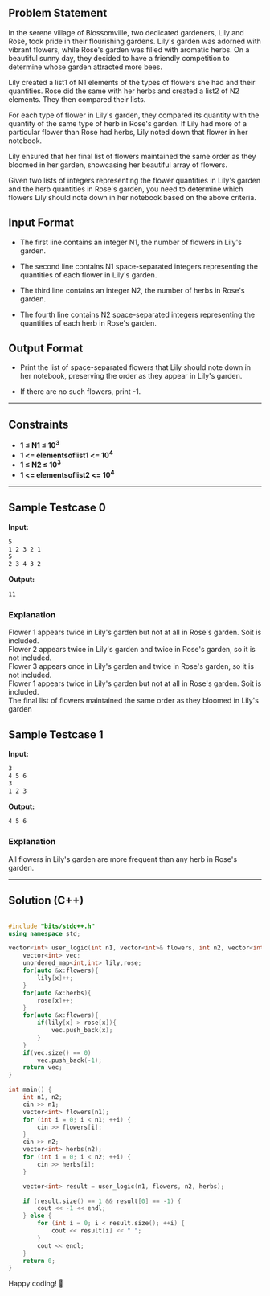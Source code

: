 ## Problem Statement

In the serene village of Blossomville, two dedicated gardeners, Lily and Rose, took pride in their flourishing gardens. Lily's garden was adorned with vibrant flowers, while Rose's garden was filled with aromatic herbs. On a beautiful sunny day, they decided to have a friendly competition to determine whose garden attracted more bees.

Lily created a list1 of N1 elements of the types of flowers she had and their quantities. Rose did the same with her herbs and created a list2 of N2 elements. They then compared their lists.

For each type of flower in Lily's garden, they compared its quantity with the quantity of the same type of herb in Rose's garden. If Lily had more of a particular flower than Rose had herbs, Lily noted down that flower in her notebook.

Lily ensured that her final list of flowers maintained the same order as they bloomed in her garden, showcasing her beautiful array of flowers.

Given two lists of integers representing the flower quantities in Lily's garden and the herb quantities in Rose's garden, you need to determine which flowers Lily should note down in her notebook based on the above criteria.

## Input Format

- The first line contains an integer N1, the number of flowers in Lily's garden.

- The second line contains N1 space-separated integers representing the quantities of each flower in Lily's garden.

- The third line contains an integer N2, the number of herbs in Rose's garden.

- The fourth line contains N2 space-separated integers representing the quantities of each herb in Rose's garden.

## Output Format

- Print the list of space-separated flowers that Lily should note down in her notebook, preserving the order as they appear in Lily's garden.

- If there are no such flowers, print -1.
---

## Constraints
- **1 ≤ N1 ≤ 10<sup>3</sup>**  
- **1 <= elementsoflist1 <= 10<sup>4</sup>**  
- **1 ≤ N2 ≤ 10<sup>3</sup>**  
- **1 <= elementsoflist2 <= 10<sup>4</sup>**  

---

## Sample Testcase 0

**Input:**
```bash
5
1 2 3 2 1
5
2 3 4 3 2
```

**Output:**
```bash
11
```

### Explanation

Flower 1 appears twice in Lily's garden but not at all in Rose's garden. Soit is included.<br>
Flower 2 appears twice in Lily's garden and twice in Rose's garden, so it is not included.<br>
Flower 3 appears once in Lily's garden and twice in Rose's garden, so it is not included.<br>
Flower 1 appears twice in Lily's garden but not at all in Rose's garden. Soit is included.<br>
The final list of flowers maintained the same order as they bloomed in Lily's garden

## Sample Testcase 1

**Input:**
```bash
3
4 5 6
3
1 2 3
```

**Output:**
```bash
4 5 6
```

### Explanation

All flowers in Lily's garden are more frequent than any herb in Rose's garden.

---

## Solution (C++)

```cpp

#include "bits/stdc++.h"
using namespace std;

vector<int> user_logic(int n1, vector<int>& flowers, int n2, vector<int>& herbs) {
    vector<int> vec;
    unordered_map<int,int> lily,rose;
    for(auto &x:flowers){
        lily[x]++;
    }
    for(auto &x:herbs){
        rose[x]++;
    }
    for(auto &x:flowers){
        if(lily[x] > rose[x]){
            vec.push_back(x);
        }
    }
    if(vec.size() == 0)
        vec.push_back(-1);
    return vec;
}

int main() {
    int n1, n2;
    cin >> n1;
    vector<int> flowers(n1);
    for (int i = 0; i < n1; ++i) {
        cin >> flowers[i];
    }
    cin >> n2;
    vector<int> herbs(n2);
    for (int i = 0; i < n2; ++i) {
        cin >> herbs[i];
    }

    vector<int> result = user_logic(n1, flowers, n2, herbs);

    if (result.size() == 1 && result[0] == -1) {
        cout << -1 << endl;
    } else {
        for (int i = 0; i < result.size(); ++i) {
            cout << result[i] << " ";
        }
        cout << endl;
    }
    return 0;
}

```


Happy coding! 🚀
